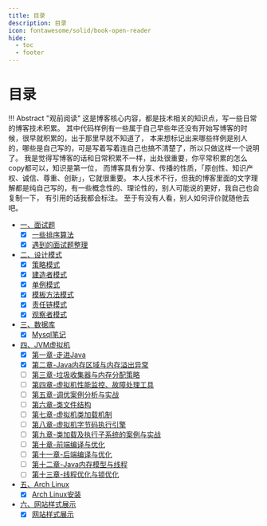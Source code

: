 ```yaml
---
title: 目录
description: 目录
icon: fontawesome/solid/book-open-reader
hide:
  - toc
  - footer
---
```


# 目录

!!! Abstract "观前阅读"
    这是博客核心内容，都是技术相关的知识点，写一些日常的博客技术积累。
    其中代码样例有一些属于自己早些年还没有开始写博客的时候，很早就积累的，出于那里早就不知道了，
    本来想标记出来哪些样例是别人的，哪些是自己写的，可是写着写着连自己也搞不清楚了，所以只做这样一个说明了。
    我是觉得写博客的话和日常积累不一样，出处很重要，你平常积累的怎么copy都可以，知识是第一位，
    而博客具有分享、传播的性质，「原创性、知识产权、诚信、尊重、创新」，它就很重要。
    本人技术不行，但我的博客里面的文字理解都是纯自己写的，有一些概念性的、理论性的，别人可能说的更好，我自己也会复制一下，
    有引用的话我都会标注。
    至于有没有人看，别人如何评价就随他去吧。

- <a class="navigation" href="面试题/">一、面试题</a>
    - [x] <a class="navigation" href="面试题/一些排序算法/">一些排序算法</a>
    - [x] <a class="navigation" href="面试题/遇到的面试题整理/">遇到的面试题整理</a>
- <a class="navigation" href="设计模式/">二、设计模式</a>
    - [x] <a class="navigation" href="设计模式/策略模式/">策略模式</a>
    - [x] <a class="navigation" href="设计模式/建造者模式/">建造者模式</a>
    - [x] <a class="navigation" href="设计模式/单例模式/">单例模式</a>
    - [x] <a class="navigation" href="设计模式/模板方法模式/">模板方法模式</a>
    - [x] <a class="navigation" href="设计模式/责任链模式/">责任链模式</a>
    - [x] <a class="navigation" href="设计模式/观察者模式/">观察者模式</a>
- <a class="navigation" href="数据库/">三、数据库</a>
    - [x] <a class="navigation" href="数据库/Mysql笔记/">Mysql笔记</a>
- <a class="navigation" href="JVM虚拟机/">四、JVM虚拟机</a>
    - [x] <a class="navigation" href="JVM虚拟机/第一章-走进Java/">第一章-走进Java</a>
    - [x] <a class="navigation" href="JVM虚拟机/第二章-Java内存区域与内存溢出异常/">第二章-Java内存区域与内存溢出异常</a>
    - [ ] <a class="navigation" href="JVM虚拟机/第三章-垃圾收集器与内存分配策略/">第三章-垃圾收集器与内存分配策略</a>
    - [ ] <a class="navigation" href="JVM虚拟机/第四章-虚拟机性能监控、故障处理工具/">第四章-虚拟机性能监控、故障处理工具</a>
    - [ ] <a class="navigation" href="JVM虚拟机/第五章-调优案例分析与实战/">第五章-调优案例分析与实战</a>
    - [ ] <a class="navigation" href="JVM虚拟机/第六章-类文件结构/">第六章-类文件结构</a>
    - [ ] <a class="navigation" href="JVM虚拟机/第七章-虚拟机类加载机制/">第七章-虚拟机类加载机制</a>
    - [ ] <a class="navigation" href="JVM虚拟机/第八章-虚拟机字节码执行引擎/">第八章-虚拟机字节码执行引擎</a>
    - [ ] <a class="navigation" href="JVM虚拟机/第九章-类加载及执行子系统的案例与实战/">第九章-类加载及执行子系统的案例与实战</a>
    - [ ] <a class="navigation" href="JVM虚拟机/第十章-前端编译与优化/">第十章-前端编译与优化</a>
    - [ ] <a class="navigation" href="JVM虚拟机/第十一章-后端编译与优化/">第十一章-后端编译与优化</a>
    - [ ] <a class="navigation" href="JVM虚拟机/第十二章-Java内存模型与线程/">第十二章-Java内存模型与线程</a>
    - [ ] <a class="navigation" href="JVM虚拟机/第十三章-线程优化与锁优化/">第十三章-线程优化与锁优化</a>
- <a class="navigation" href="ArchLinux/">五、Arch Linux</a>
    - [x] <a class="navigation" href="ArchLinux/Arch Linux安装/">Arch Linux安装</a>
- <a class="navigation" href="网站样式展示/">六、网站样式展示</a>
    - [x] <a class="navigation" href="网站样式展示/网站样式展示/">网站样式展示</a>